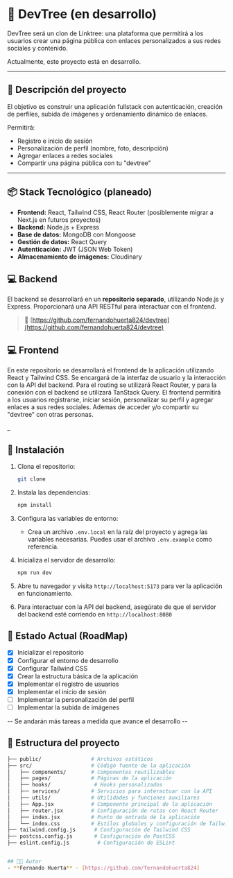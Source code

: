 # 🌳 DevTree (en desarrollo)

DevTree será un clon de Linktree: una plataforma que permitirá a los usuarios crear una página pública con enlaces personalizados a sus redes sociales y contenido.

Actualmente, este proyecto está en desarrollo.

---

## 🧠 Descripción del proyecto

El objetivo es construir una aplicación fullstack con autenticación, creación de perfiles, subida de imágenes y ordenamiento dinámico de enlaces.

Permitirá:

- Registro e inicio de sesión
- Personalización de perfil (nombre, foto, descripción)
- Agregar enlaces a redes sociales
- Compartir una página pública con tu "devtree"

---

## 📦 Stack Tecnológico (planeado)

- **Frontend:** React, Tailwind CSS, React Router (posiblemente migrar a Next.js en futuros proyectos)
- **Backend:** Node.js + Express
- **Base de datos:** MongoDB con Mongoose
- **Gestión de datos:** React Query
- **Autenticación:** JWT (JSON Web Token)
- **Almacenamiento de imágenes:** Cloudinary


## 💻 Backend

El backend se desarrollará en un **repositorio separado**, utilizando Node.js y Express. Proporcionará una API RESTful para interactuar con el frontend.
> 🔗 [https://github.com/fernandohuerta824/devtree](https://github.com/fernandohuerta824/devtree)

## 💻 Frontend

En este repositorio se desarrollará el frontend de la aplicación utilizando React y Tailwind CSS. Se encargará de la interfaz de usuario y la interacción con la API del backend. Para el routing se utilizará React Router, y para la conexión con el backend se utilizará TanStack Query. El frontend permitirá a los usuarios registrarse, iniciar sesión, personalizar su perfil y agregar enlaces a sus redes sociales. Ademas de acceder y/o compartir su "devtree" con otras personas.

_

## 🚀 Instalación
1. Clona el repositorio:
   ```bash
   git clone
   ```

2. Instala las dependencias:
   ```bash
   npm install
   ```

3. Configura las variables de entorno:
   - Crea un archivo `.env.local` en la raíz del proyecto y agrega las variables necesarias. Puedes usar el archivo `.env.example` como referencia.

   
4. Inicializa el servidor de desarrollo:
   ```bash
   npm run dev
   ```
5. Abre tu navegador y visita `http://localhost:5173` para ver la aplicación en funcionamiento.

6. Para interactuar con la API del backend, asegúrate de que el servidor del backend esté corriendo en `http://localhost:8080` 



## 🚧 Estado Actual (RoadMap)


- [x] Inicializar el repositorio
- [x] Configurar el entorno de desarrollo
- [x] Configurar Tailwind CSS
- [x] Crear la estructura básica de la aplicación
- [x] Implementar el registro de usuarios
- [x] Implementar el inicio de sesión
- [ ] Implementar la personalización del perfil
- [ ] Implementar la subida de imágenes

-- Se andarán más tareas a medida que avance el desarrollo --

 
## 📂 Estructura del proyecto

```bash
├── public/                # Archivos estáticos
├── src/                   # Código fuente de la aplicación
│   ├── components/        # Componentes reutilizables
│   ├── pages/             # Páginas de la aplicación
│   ├── hooks/              # Hooks personalizados
│   ├── services/          # Servicios para interactuar con la API
│   ├── utils/             # Utilidades y funciones auxiliares
│   ├── App.jsx            # Componente principal de la aplicación
│   ├── router.jsx         # Configuración de rutas con React Router
│   ├── index.jsx          # Punto de entrada de la aplicación
│   └── index.css          # Estilos globales y configuración de Tailwind CSS
├── tailwind.config.js      # Configuración de Tailwind CSS
├── postcss.config.js       # Configuración de PostCSS
├── eslint.config.js         # Configuración de ESLint


## 🧑🏾 Autor
- **Fernando Huerta** - [https://github.com/fernandohuerta824]




